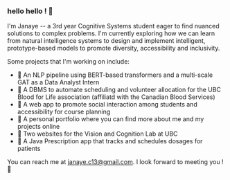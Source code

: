 ### hello hello ! 🎐

I'm Janaye -- a 3rd year Cognitive Systems student eager to find nuanced solutions to complex problems. I'm currently exploring how we can learn from natural intelligence systems to design and implement intelligent, prototype-based models to promote diversity, accessibility and inclusivity. 

Some projects that I'm working on include: 
- 🔬 An NLP pipeline using BERT-based transformers and a multi-scale GAT as a Data Analyst Intern 
- 🏥 A DBMS to automate scheduling and volunteer allocation for the UBC Blood for Life association (affiliatd with the Canadian Blood Services)
- 💙 A web app to promote social interaction among students and accessibility for course planning
- 🪸 A personal portfolio where you can find more about me and my projects online
- 🐡 Two websites for the Vision and Cognition Lab at UBC 
- 🫧 A Java Prescription app that tracks and schedules dosages for patients

You can reach me at janaye.c13@gmail.com. I look forward to meeting you ! 💌




<!--
**janayee-c/janayee-c** is a ✨ _special_ ✨ repository because its `README.md` (this file) appears on your GitHub profile.

Here are some ideas to get you started:

- 🔭 I’m currently working on this github workshop ! 
- 🌱 I’m currently learning how to use git ! 
- 👯 I’m looking to collaborate on my project at cmd-f :)
- 🤔 I’m looking for help with ...
- 💬 Ask me about my readme on github 
- 📫 How to reach me: @nwplusubc
- 😄 Pronouns: she/her
- ⚡ Fun fact: fnnfsjnfss
-->
